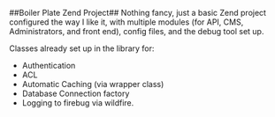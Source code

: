 ##Boiler Plate Zend Project##
Nothing fancy, just a basic Zend project configured the way I like it, with multiple modules (for API, CMS, Administrators, and front end), config files, and the debug tool set up.

Classes already set up in the library for:  
* Authentication  
* ACL  
* Automatic Caching (via wrapper class)  
* Database Connection factory  
* Logging to firebug via wildfire.  